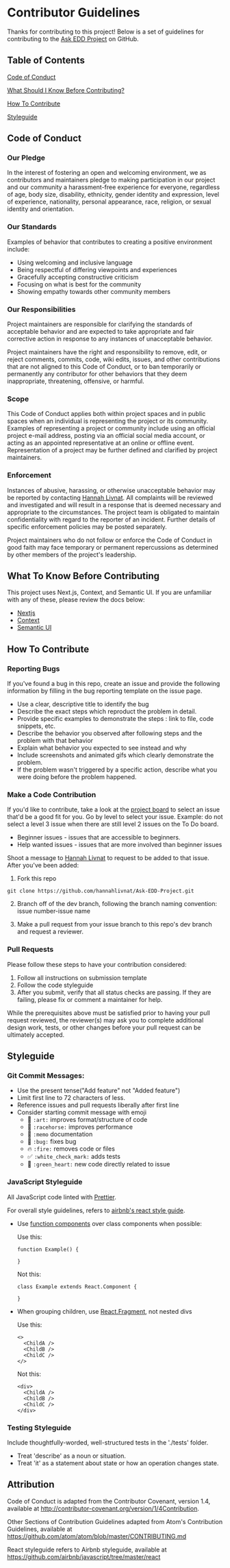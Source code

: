 # Contributor Guidelines

Thanks for contributing to this project! Below is a set of guidelines for contributing to the [Ask EDD Project](https://github.com/hannahlivnat/Ask-EDD-Project) on GitHub. 

## Table of Contents

[Code of Conduct](#code-of-conduct)

[What Should I Know Before Contributing?](#what-to-know-before-contributing)

[How To Contribute](#how-to-contribute)

[Styleguide](#styleguide)

## Code of Conduct

### Our Pledge 

In the interest of fostering an open and welcoming environment, we as contributors and maintainers pledge to making participation in our project and our community a harassment-free experience for everyone, regardless of age, body size, disability, ethnicity, gender identity and expression, level of experience, nationality, personal appearance, race, religion, or sexual identity and orientation.

### Our Standards 

Examples of behavior that contributes to creating a positive environment include:

* Using welcoming and inclusive language
* Being respectful of differing viewpoints and experiences
* Gracefully accepting constructive criticism
* Focusing on what is best for the community
* Showing empathy towards other community members

### Our Responsibilities

Project maintainers are responsible for clarifying the standards of acceptable behavior and are expected to take appropriate and fair corrective action in response to any instances of unacceptable behavior.

Project maintainers have the right and responsibility to remove, edit, or reject comments, commits, code, wiki edits, issues, and other contributions that are not aligned to this Code of Conduct, or to ban temporarily or permanently any contributor for other behaviors that they deem inappropriate, threatening, offensive, or harmful.

### Scope

This Code of Conduct applies both within project spaces and in public spaces when an individual is representing the project or its community. Examples of representing a project or community include using an official project e-mail address, posting via an official social media account, or acting as an appointed representative at an online or offline event. Representation of a project may be further defined and clarified by project maintainers.

### Enforcement

Instances of abusive, harassing, or otherwise unacceptable behavior may be reported by contacting [Hannah Livnat](mailto:hannahlivnat@gmail.com). All complaints will be reviewed and investigated and will result in a response that is deemed necessary and appropriate to the circumstances. The project team is obligated to maintain confidentiality with regard to the reporter of an incident. Further details of specific enforcement policies may be posted separately.

Project maintainers who do not follow or enforce the Code of Conduct in good faith may face temporary or permanent repercussions as determined by other members of the project's leadership.

## What To Know Before Contributing

This project uses Next.js, Context, and Semantic UI. If you are unfamiliar with any of these, please review the docs below: 

* [Nextjs](https://nextjs.org/docs)
* [Context](https://reactjs.org/docs/context.html)
* [Semantic UI](https://react.semantic-ui.com/)

## How To Contribute

### Reporting Bugs

If you've found a bug in this repo, create an issue and provide the following information by filling in the bug reporting template on the issue page. 

* Use a clear, descriptive title to identify the bug
* Describe the exact steps which reproduct the problem in detail. 
* Provide specific examples to demonstrate the steps : link to file, code snippets, etc.
* Describe the behavior you observed after following steps and the problem with that behavior
* Explain what behavior you expected to see instead and why
* Include screenshots and animated gifs which clearly demonstrate the problem. 
* If the problem wasn't triggered by a specific action, describe what you were doing before the problem happened. 

### Make a Code Contribution

If you'd like to contribute, take a look at the [project board]() to select an issue that'd be a good fit for you. Go by level to select your issue. Example: do not select a level 3 issue when there are still level 2 issues on the To Do board. 

  * Beginner issues - issues that are accessible to beginners.
  * Help wanted issues - issues that are more involved than beginner issues

Shoot a message to [Hannah Livnat](https://www.linkedin.com/in/hannah-livnat/) to request to be added to that issue. After you've been added: 

1) Fork this repo
```
git clone https://github.com/hannahlivnat/Ask-EDD-Project.git
```

2) Branch off of the dev branch, following the branch naming convention: issue number-issue name

3) Make a pull request from your issue branch to this repo's dev branch and request a reviewer. 

### Pull Requests
Please follow these steps to have your contribution considered: 

1. Follow all instructions on submission template
2. Follow the code styleguide
3. After you submit, verify that all status checks are passing. If they are failing, please fix or comment a maintainer for help. 

While the prerequisites above must be satisfied prior to having your pull request reviewed, the reviewer(s) may ask you to complete additional design work, tests, or other changes before your pull request can be ultimately accepted. 

## Styleguide

### Git Commit Messages: 

* Use the present tense("Add feature" not "Added feature")
* Limit first line to 72 characters of less. 
* Reference issues and pull requests liberally after first line
* Consider starting commit message with emoji
  * :art: `:art:` improves format/structure of code
  * :racehorse:  `:racehorse:` improves performance
  * :memo: `:memo` documentation
  * :bug: `:bug:` fixes bug
  * :fire: `:fire:` removes code or files
  * :white_check_mark: `:white_check_mark:` adds tests
  * :green_heart: `:green_heart:` new code directly related to issue

### JavaScript Styleguide

All JavaScript code linted with [Prettier](https://prettier.io/).

For overall style guidelines, refers to [airbnb's react style guide](https://github.com/airbnb/javascript/tree/master/react).

* Use [function components](https://reactjs.org/docs/components-and-props.html#function-and-class-components) over class components when possible: 

  Use this: 
  ```
  function Example() {

  }
  ```
  Not this: 
  ```
  class Example extends React.Component {

  }
  ```
* When grouping children, use [React.Fragment](https://reactjs.org/docs/fragments.html), not nested divs

  Use this:
  ```
  <>
    <ChildA />
    <ChildB />
    <ChildC />
  </>
  ```
  Not this: 
  ```
  <div>
    <ChildA />
    <ChildB />
    <ChildC />
  </div>
  ```

### Testing Styleguide

Include thoughtfully-worded, well-structured tests in the './tests' folder.

* Treat 'describe' as a noun or situation. 
* Treat 'it' as a statement about state or how an operation changes state.

## Attribution

Code of Conduct is adapted from the Contributor Covenant, version 1.4, available at http://contributor-covenant.org/version/1/4Contribution.

Other Sections of Contribution Guidelines adapted from Atom's Contribution Guidelines, available at https://github.com/atom/atom/blob/master/CONTRIBUTING.md

React styleguide refers to Airbnb styleguide, available at https://github.com/airbnb/javascript/tree/master/react

